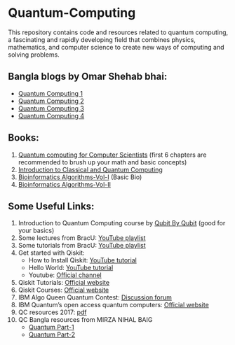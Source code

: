 # Quantum-Computing
This repository contains code and resources related to quantum computing, a fascinating and rapidly developing field that combines physics, mathematics, and computer science to create new ways of computing and solving problems.

## Bangla blogs by Omar Shehab bhai:
- [Quantum Computing 1](https://bigyan.org.in/2018/02/28/quantum-computing-1/)
- [Quantum Computing 2](https://bigyan.org.in/2018/03/16/quantum-computing-2/)
- [Quantum Computing 3](https://bigyan.org.in/2018/03/30/quantum-computing-3/)
- [Quantum Computing 4](https://bigyan.org.in/2018/04/13/quantum-computing-4/)

## Books:
1. [Quantum computing for Computer Scientists](https://drive.google.com/file/d/1RBpnlVNO6pHLWw0I6ubLLhBxLRMBYYaA/view?usp=sharing) (first 6 chapters are recommended to brush up your math and basic concepts)
2. [Introduction to Classical and Quantum Computing](https://www.thomaswong.net/introduction-to-classical-and-quantum-computing-1e3p.pdf)
3. [Bioinformatics Algorithms-Vol-I](https://drive.google.com/file/d/1apmI2-vGw61uCxnALipwxWR2ZkGDRkA5/view?usp=sharing) (Basic Bio)
4. [Bioinformatics Algorithms-Vol-II](https://drive.google.com/file/d/1JfbINdQKC_QtrYskp261TM5e-ztlo_qk/view?usp=sharing)

## Some Useful Links:
1. Introduction to Quantum Computing course by [Qubit By Qubit](https://youtube.com/playlist?list=PL3grprXLxGZdfnSfYFLjZyQnlT29mVvFj) (good for your basics)
2. Some lectures from BracU: [YouTube playlist](https://youtube.com/playlist?list=PLvj5w6iNZqVh1xEngYv-YRrV00O89HVrb)
3. Some tutorials from BracU: [YouTube playlist](https://www.youtube.com/playlist?list=PLvj5w6iNZqVhABt-6D1R6njy9k2kVHz8-)
4. Get started with Qiskit:
   - How to Install Qiskit: [YouTube tutorial](https://youtu.be/M4EkW4VwhcI)
   - Hello World: [YouTube tutorial](https://youtu.be/RrUTwq5jKM4)
   - Youtube: [Official channel](https://www.youtube.com/c/qiskit)
5. Qiskit Tutorials: [Official website](https://qiskit.org/documentation/tutorials.html)
6. Qiskit Courses: [Official website](https://qiskit.org/learn/)
7. IBM Algo Queen Quantum Contest: [Discussion forum](https://discuss.codedrills.io/t/ibm-algo-queen-quantum-contest/3128)
8. IBM Quantum’s open access quantum computers: [Official website](https://quantum-computing.ibm.com/)
9. QC resources 2017: [pdf](https://drive.google.com/file/d/1doUhkqRYLZhTVBa72MBVndvYQttfhv_2/view?usp=sharing)
10. QC Bangla resources from MIRZA NIHAL BAIG
    - [Quantum Part-1](https://drive.google.com/drive/folders/1ExBQWdT2p2ekZ35FGNvQ-GK8Vw0hf8UG?usp=sharing)
    - [Quantum Part-2](https://drive.google.com/drive/folders/1OV5aS0X-_E1lp3OwTro_1d-akuOJfDfL?usp=sharing)
